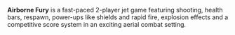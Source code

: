 **Airborne Fury** is a fast-paced 2-player jet game featuring shooting, health bars, respawn, power-ups like shields and rapid fire, explosion effects and a competitive score system in an exciting aerial combat setting.
